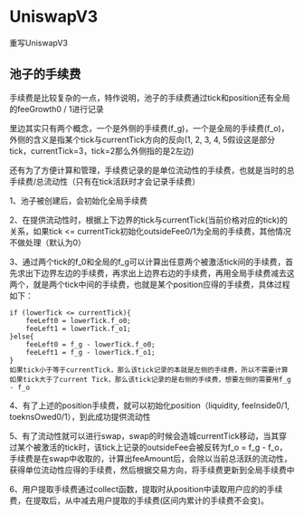 # UniswapV3

重写UniswapV3

## 池子的手续费

手续费是比较复杂的一点，特作说明，池子的手续费通过tick和position还有全局的feeGrowth0 / 1进行记录

里边其实只有两个概念，一个是外侧的手续费(f_g)，一个是全局的手续费(f_o)，外侧的含义是指某个tick与currentTick方向的反向(1, 2, 3, 4, 5假设这是部分tick，currentTick=3，tick=2那么外侧指的是2左边)

还有为了方便计算和管理，手续费记录的是单位流动性的手续费，也就是当时的总手续费/总流动性（只有在tick活跃时才会记录手续费）

1、池子被创建后，会初始化全局手续费

2、在提供流动性时，根据上下边界的tick与currentTick(当前价格对应的tick)的关系，如果tick <= currentTick初始化outsideFee0/1为全局的手续费，其他情况不做处理（默认为0）

3、通过两个tick的f_0和全局的f_g可以计算出任意两个被激活tick间的手续费，首先求出下边界左边的手续费，再求出上边界右边的手续费，再用全局手续费减去这两个，就是两个tick中间的手续费，也就是某个position应得的手续费，具体过程如下：

```solidity
if (lowerTick <= currentTick){
    feeLeft0 = lowerTick.f_o0;
    feeLeft1 = lowerTick.f_o1;
}else{
    feeLeft0 = f_g - lowerTick.f_o0;
    feeLeft1 = f_g - lowerTick.f_o1;
}
如果tick小于等于currentTick，那么该tick记录的本就是左侧的手续费，所以不需要计算
如果tick大于了current Tick，那么该tick记录的是右侧的手续费，想要左侧的需要用f_g - f_o
```

4、有了上述的position手续费，就可以初始化position（liquidity, feeInside0/1, toeknsOwed0/1），到此成功提供流动性

5、有了流动性就可以进行swap，swap的时候会造城currentTick移动，当其穿过某个被激活的tick时，该tick上记录的outsideFee会被反转为f_o = f_g - f_o，手续费是在swap中收取的，计算出feeAmount后，会除以当前总活跃的流动性，获得单位流动性应得的手续费，然后根据交易方向，将手续费更新到全局手续费中

6、用户提取手续费通过collect函数，提取时从position中读取用户应的的手续费，在提取后，从中减去用户提取的手续费(区间内累计的手续费不会变)。




